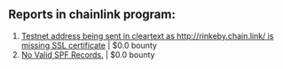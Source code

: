 ## Reports in chainlink program:
1. [Testnet address being sent in cleartext as http://rinkeby.chain.link/ is missing SSL certificate](https://hackerone.com/reports/576288) | $0.0 bounty
2. [No Valid SPF Records.](https://hackerone.com/reports/629087) | $0.0 bounty